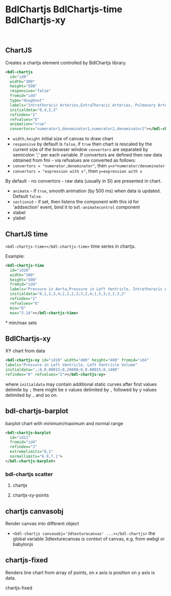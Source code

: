 # BdlChartjs BdlChartjs-time BdlChartjs-xy

<bdl-chartjs
id="id9"
width="300"
height="500"
responsive="false"  
fromid="id4"
type="doughnut"
labels="Intrathoracic Arteries,ExtraThoracic Arteries, Pulmonary Arteries, Intrathoracic Veins, Extrathoracic veins, Pulmonary Veins"
initialdata="0,4,2,3"
refindex="2"
refvalues="6"
animation="true"
convertors="numerator1,denominator1;numerator2,denominator2"></bdl-chartjs>
<bdl-chartjs
id="id9"
width="300"
height="500"
responsive="false"  
fromid="id4"
type="line"
labels="Intrathoracic Arteries,ExtraThoracic Arteries, Pulmonary Arteries, Intrathoracic Veins, Extrathoracic veins, Pulmonary Veins"
initialdata="0,4,2,3"
refindex="2"
refvalues="6"
animation="true"
convertors="numerator1,denominator1;numerator2,denominator2"></bdl-chartjs>
<bdl-chartjs
id="id9"
width="300"
height="500"
responsive="false"  
fromid="id4"
type="bar"
labels="Intrathoracic Arteries,ExtraThoracic Arteries, Pulmonary Arteries, Intrathoracic Veins, Extrathoracic veins, Pulmonary Veins"
initialdata="0,4,2,3"
refindex="2"
refvalues="6"
animation="true"
convertors="numerator1,denominator1;numerator2,denominator2"></bdl-chartjs>  
<bdl-chartjs
id="id9"
width="300"
height="500"
responsive="false"  
fromid="id4"
type="radar"
labels="Intrathoracic Arteries,ExtraThoracic Arteries, Pulmonary Arteries, Intrathoracic Veins, Extrathoracic veins, Pulmonary Veins"
initialdata="0,4,2,3"
refindex="2"
refvalues="6"
animation="true"
convertors="numerator1,denominator1;numerator2,denominator2"></bdl-chartjs>
<bdl-chartjs
id="id9"
width="300"
height="500"
responsive="false"  
fromid="id4"
type="pie"
labels="Intrathoracic Arteries,ExtraThoracic Arteries, Pulmonary Arteries, Intrathoracic Veins, Extrathoracic veins, Pulmonary Veins"
initialdata="0,4,2,3"
refindex="2"
refvalues="6"
animation="true"
convertors="numerator1,denominator1;numerator2,denominator2"></bdl-chartjs>
<bdl-chartjs
id="id9"
width="300"
height="500"
responsive="false"  
fromid="id4"
type="polarArea"
labels="Intrathoracic Arteries,ExtraThoracic Arteries, Pulmonary Arteries, Intrathoracic Veins, Extrathoracic veins, Pulmonary Veins"
initialdata="0,4,2,3"
refindex="2"
refvalues="6"
animation="true"
convertors="numerator1,denominator1;numerator2,denominator2"></bdl-chartjs>


## ChartJS

<div class="w3-row">
<div class="w3-quarter">


Creates a chartjs element controlled by BdlChartjs library.
<bdl-chartjs 
  id="id9" 
  width="300" 
  height="500" 
  fromid="id4" 
  type="doughnut" 
  labels="Intrathoracic Arteries,ExtraThoracic Arteries, Pulmonary Arteries, Intrathoracic Veins, Extrathoracic veins, Pulmonary Veins"
  initialdata="0.51234161,4.3425161234,2.73739567,3.9334217907" 
  refindex="2" 
  refvalues="6"
  xlabel="x axis label"
  ylabel="y axis label"></bdl-chartjs>
</div>
<div class="w3-rest">

```xml
<bdl-chartjs 
  id="id9" 
  width="300" 
  height="500"
  responsive="false"  
  fromid="id4" 
  type="doughnut" 
  labels="Intrathoracic Arteries,ExtraThoracic Arteries, Pulmonary Arteries, Intrathoracic Veins, Extrathoracic veins, Pulmonary Veins"
  initialdata="0,4,2,3" 
  refindex="2" 
  refvalues="6"
  animation="true"
  convertors="numerator1,denominator1;numerator2,denominator2"></bdl-chartjs>
``` 
  * `width,height` initial size of canvas to draw chart
  * `responsive` by default is `false`, if `true` then chart is rescaled by the current size of the browser window
`convertors` are separated by semicolon ';' per each variable. 
 If convertors are defined then raw data obtained from fmi - via refvalues are converted 
as follows: 
  * `convertors = "numerator,denominator"`, then `y=x*numerator/denominator`
  * `convertors = "expression with x"`, then `y=expression with x`
  
By default - no convertors - raw data (usually in SI) are presented in chart.
  * `animate` - if `true`, smooth animation (by 500 ms) when data is updated. Default `false`.
  * `sectionid` - if set, then listens the component with this id for 'addsection' event, bind it to `bdl-animatecontrol` component
  * xlabel
  * ylabel 
  </div>
  </div>
  
## ChartJS time
<div class="w3-row">
  <div class="w3-quarter">

`<bdl-chartjs-time></bdl-chartjs-time>` time series in chartjs.

<bdl-chartjs-time  
  id="id10" 
  width="300" 
  height="500" 
  fromid="id4" 
  labels="Pressure in Aorta,Pressure in Left Ventricle, Intrathoracic Artery Volume, Extrathoracic Arteries Volume, Pulmonary Arteries Volume, Intrathoracic Veins Volume"
  initialdata="0,1,2,3,4;2,2,2,2;3,2,4;1,5,3;2,2,3,2" 
  refindex="2"   
  refvalues="6"></bdl-chartjs-time>

  </div>
  <div class="w3-rest">
Example:

```xml
<bdl-chartjs-time  
  id="id10" 
  width="300" 
  height="500" 
  fromid="id4" 
  labels="Pressure in Aorta,Pressure in Left Ventricle, Intrathoracic Artery Volume, Extrathoracic Arteries Volume, Pulmonary Arteries Volume, Intrathoracic Veins Volume"
  initialdata="0,1,2,3,4;2,2,2,2;3,2,4;1,5,3;2,2,3,2" 
  refindex="2"   
  refvalues="6"
  min="0"
  max="3.14"></bdl-chartjs-time>

```

  </div>
</div>
* min/max sets 

## BdlChartjs-xy

XY chart from data

```xml
<bdl-chartjs-xy id="id10" width="400" height="400" fromid="id4" 
labels="Pressure in Left Ventricle, Left Ventricle Volume" 
initialdata=";;0,0.00015;0,28000;0,0.00015;0,1400" 
refindex="0" refvalues="2"></bdl-chartjs-xy>
``` 

where `initialdata` may contain additional static curves after first values 
delimite by `;` there might be x values delimited by `,` followed by y values delimited by `,`
and so on. 

## bdl-chartjs-barplot

barplot chart with minimum/maximum and normal range
```xml
<bdl-chartjs-barplot
  id="id11"
  fromid="id4"
  refindex="2"
  extremelimits="0,1"
  normallimits="6.9,7.1">
</bdl-chartjs-barplot>
```
<bdl-chartjs-barplot
  id="id11"
  fromid="id4"
  refindex="2"
  extremelimits="4,8"
  normallimits="6.9,7.1"
  initialdata="7">
</bdl-chartjs-barplot>

### bdl-chartjs scatter
1. chartjs
<bdl-chartjs 
  id="id9" 
  width="300" 
  height="500" 
  fromid="id4" 
  type="scatter" 
  labels="Intrathoracic Arteries,ExtraThoracic Arteries, Pulmonary Arteries, Intrathoracic Veins, Extrathoracic veins, Pulmonary Veins"
  initialdata="1,2,3,4;1,2,3,4;4,3,2,1" 
  refindex="2" 
  refvalues="6"
  xlabel="x axis label"
  ylabel="y axis label"></bdl-chartjs>
  
2.  chartjs-xy-points

<bdl-chartjs-xy-points 
  id="id9" 
  width="300" 
  height="500" 
  fromid="id4"    
  labels="Intrathoracic Arteries,ExtraThoracic Arteries, Pulmonary Arteries, Intrathoracic Veins, Extrathoracic veins, Pulmonary Veins"
  initialdata="1,2,3,4;1,4,1,3;2,2,2,5"  
  refindex="2" 
  refvalues="6"
  xlabel="x axis label"
  ylabel="y axis label"></bdl-chartjs-xy-points>

## chartjs canvasobj

Render canvas into different object
* `<bdl-chartjs canvasobj='3dtexturecanvas' ...></bdl-chartjs>` the global variable 3dtexturecanvas is context of canvas,
e.g. from webgl or babylonjs 

## chartjs-fixed

Renders line chart from array of points, on x axis is position on y axis is data.

chartjs-fixed
<bdl-chartjs-fixed
  id="id11"
  width="700"
  height="400"
  fromid="id4"
  refindex="1"
  refvalues="3"
  maxdata="40"></bdl-chartjs-fixed>


